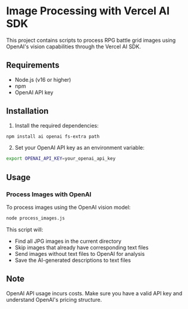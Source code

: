 # Image Processing with Vercel AI SDK

This project contains scripts to process RPG battle grid images using OpenAI's vision capabilities through the Vercel AI SDK.

## Requirements

- Node.js (v16 or higher)
- npm
- OpenAI API key

## Installation

1. Install the required dependencies:

```bash
npm install ai openai fs-extra path
```

2. Set your OpenAI API key as an environment variable:

```bash
export OPENAI_API_KEY=your_openai_api_key
```

## Usage

### Process Images with OpenAI

To process images using the OpenAI vision model:

```bash
node process_images.js
```

This script will:
- Find all JPG images in the current directory
- Skip images that already have corresponding text files
- Send images without text files to OpenAI for analysis
- Save the AI-generated descriptions to text files

## Note

OpenAI API usage incurs costs. Make sure you have a valid API key and understand OpenAI's pricing structure.

